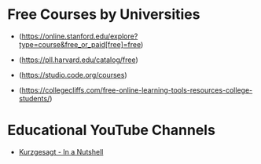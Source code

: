 # Free Courses by Universities
- (https://online.stanford.edu/explore?type=course&free_or_paid[free]=free)
- (https://pll.harvard.edu/catalog/free)

- (https://studio.code.org/courses)
- (https://collegecliffs.com/free-online-learning-tools-resources-college-students/)

# Educational YouTube Channels

- [Kurzgesagt - In a Nutshell](https://www.youtube.com/channel/UCsXVk37bltHxD1rDPwtNM8Q)